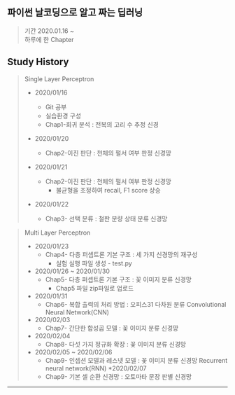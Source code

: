 ## 파이썬 날코딩으로 알고 짜는 딥러닝

> 기간 2020.01.16 ~      
> 하루에 한 Chapter

## Study History
>Single Layer Perceptron
>* 2020/01/16
>    * Git 공부
>    * 실습환경 구성
>    * Chap1-회귀 분석 : 전복의 고리 수 추정 신경
>    
>* 2020/01/20
>    * Chap2-이진 판단 : 천체의 펄서 여부 판정 신경망
>
>* 2020/01/21
>    * Chap2-이진 판단 : 천체의 펄서 여부 판정 신경망
>        * 불균형을 조정하여 recall, F1 score 상승
>
>* 2020/01/22
>    * Chap3- 선택 분류 : 철판 분량 상태 분류 신경망

>Multi Layer Perceptron
>* 2020/01/23
>    * Chap4- 다층 퍼셉트론 기본 구조 : 세 가지 신경망의 재구성
>        * 실험 실행 파일 생성 - test.py
>* 2020/01/26 ~ 2020/01/30
>    * Chap5- 다층 퍼셉트론 기본 구조 : 꽃 이미지 분류 신경망
>        * Chap5 파일 zip파일로 업로드 
>* 2020/01/31
>    * Chap6- 복합 출력의 처리 방법 : 오피스31 다차원 분류
>Convolutional Neural Network(CNN)
>* 2020/02/03
>    * Chap7- 간단한 합성곱 모델 : 꽃 이미지 분류 신경망
>* 2020/02/04 
>    * Chap8- 다섯 가지 정규화 확장 : 꽃 이미지 분류 신경망
>* 2020/02/05 ~ 2020/02/06
>    * Chap9- 인셉션 모델과 레스넷 모델 : 꽃 이미지 분류 신경망
>Recurrent neural network(RNN)
>*2020/02/07
>    * Chap9- 기본 셀 순환 신경망 : 오토마타 문장 판별 신경망
<hr/>


<br>
